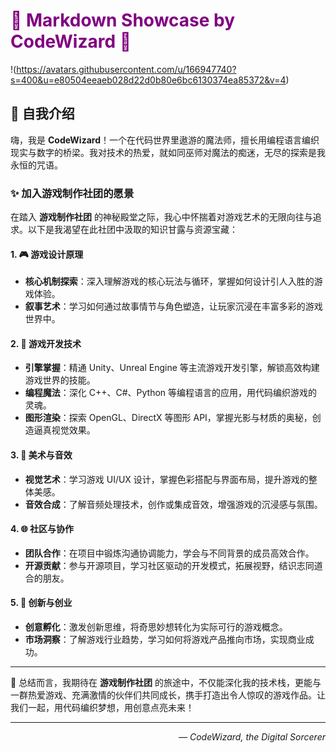 # <span style="color:purple;">🚀 Markdown Showcase by CodeWizard 🚀</span>

!(https://avatars.githubusercontent.com/u/166947740?s=400&u=e80504eeaeb028d22d0b80e6bc6130374ea85372&v=4)

## 👋 自我介绍

嗨，我是 **CodeWizard**！一个在代码世界里遨游的魔法师，擅长用编程语言编织现实与数字的桥梁。我对技术的热爱，就如同巫师对魔法的痴迷，无尽的探索是我永恒的咒语。

### ✨ 加入游戏制作社团的愿景

在踏入 **游戏制作社团** 的神秘殿堂之际，我心中怀揣着对游戏艺术的无限向往与追求。以下是我渴望在此社团中汲取的知识甘露与资源宝藏：

#### 1. **🎮 游戏设计原理**

- **核心机制探索**：深入理解游戏的核心玩法与循环，掌握如何设计引人入胜的游戏体验。
- **叙事艺术**：学习如何通过故事情节与角色塑造，让玩家沉浸在丰富多彩的游戏世界中。

#### 2. **📐 游戏开发技术**

- **引擎掌握**：精通 Unity、Unreal Engine 等主流游戏开发引擎，解锁高效构建游戏世界的技能。
- **编程魔法**：深化 C++、C#、Python 等编程语言的应用，用代码编织游戏的灵魂。
- **图形渲染**：探索 OpenGL、DirectX 等图形 API，掌握光影与材质的奥秘，创造逼真视觉效果。

#### 3. **🎨 美术与音效**

- **视觉艺术**：学习游戏 UI/UX 设计，掌握色彩搭配与界面布局，提升游戏的整体美感。
- **音效合成**：了解音频处理技术，创作或集成音效，增强游戏的沉浸感与氛围。

#### 4. **🌐 社区与协作**

- **团队合作**：在项目中锻炼沟通协调能力，学会与不同背景的成员高效合作。
- **开源贡献**：参与开源项目，学习社区驱动的开发模式，拓展视野，结识志同道合的朋友。

#### 5. **🚀 创新与创业**

- **创意孵化**：激发创新思维，将奇思妙想转化为实际可行的游戏概念。
- **市场洞察**：了解游戏行业趋势，学习如何将游戏产品推向市场，实现商业成功。

---

🌈 总结而言，我期待在 **游戏制作社团** 的旅途中，不仅能深化我的技术栈，更能与一群热爱游戏、充满激情的伙伴们共同成长，携手打造出令人惊叹的游戏作品。让我们一起，用代码编织梦想，用创意点亮未来！

---

<div align="right">
    <em>— CodeWizard, the Digital Sorcerer</em>
</div>
